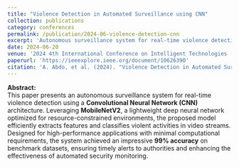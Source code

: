 ```yaml
---
title: "Violence Detection in Automated Surveillance using CNN"
collection: publications
category: conferences
permalink: /publication/2024-06-violence-detection-cnn
excerpt: 'Autonomous surveillance system for real-time violence detection using CNN and MobileNetV2 architecture.'
date: 2024-06-20
venue: '2024 4th International Conference on Intelligent Technologies (CONIT)'
paperurl: 'https://ieeexplore.ieee.org/document/10626390'
citation: 'A. Abdo, et al. (2024). "Violence Detection in Automated Surveillance using CNN." In <i>2024 4th International Conference on Intelligent Technologies (CONIT)</i>. IEEE.'
---
```


**Abstract:**  
This paper presents an autonomous surveillance system for real-time violence detection using a **Convolutional Neural Network (CNN)** architecture. Leveraging **MobileNetV2**, a lightweight deep neural network optimized for resource-constrained environments, the proposed model efficiently extracts features and classifies violent activities in video streams. Designed for high-performance applications with minimal computational requirements, the system achieved an impressive **99% accuracy** on benchmark datasets, ensuring timely alerts to authorities and enhancing the effectiveness of automated security monitoring.

